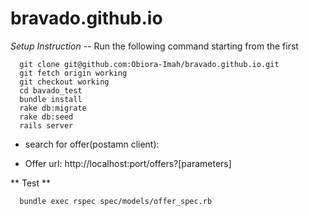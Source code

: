 # bravado.github.io

_Setup Instruction_
-- Run the following command starting from the first

```
  git clone git@github.com:Obiora-Imah/bravado.github.io.git
  git fetch origin working
  git checkout working
  cd bavado_test
  bundle install
  rake db:migrate
  rake db:seed
  rails server
```

- search for offer(postamn client):

* Offer url: http://localhost:port/offers?[parameters]

** Test **

```
  bundle exec rspec spec/models/offer_spec.rb

```
